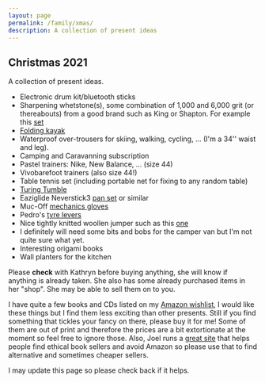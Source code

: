 ```yaml
---
layout: page
permalink: /family/xmas/
description: A collection of present ideas
---
```


## Christmas 2021

A collection of present ideas.

<!-- - [Thermomix](https://www.vorwerk.co.uk/thermomix/home/) -->
<!-- - Sphero [robot car](https://sphero.com/collections/all/products/rvr) -->
<!-- - Ally Capellino [messenger
  bag](https://www.allycapellino.co.uk/collections/messenger-bags) or similar
  -->

- Electronic drum kit/bluetooth sticks
- Sharpening whetstone(s), some combination of 1,000 and 6,000 grit (or
  thereabouts) from a good brand such as King or Shapton. For example this
  [set](https://japanahome.com/king-ht-65-pro-1000-6000-exclusive-to-japana/)
- [Folding
  kayak](https://eu.orukayak.com/products/oru-kayak-portable-folding-lightweight-recreational-kayak-for-beginners?avad=176654_b1c0507f5)
- Waterproof over-trousers for skiing, walking, cycling, ... (I'm a 34'' waist
  and leg).
- Camping and Caravanning subscription
- Pastel trainers: Nike, New Balance, ... (size 44)
- Vivobarefoot trainers (also size 44!)
- Table tennis set (including portable net for fixing to any random table)
- [Turing Tumble](https://www.turingtumble.com/)
- Eaziglide Neverstick3 [pan
  set](https://www.johnlewis.com/eaziglide-neverstick3-professional-3-piece-non-stick-lidded-saucepan-set-with-20cm-open-frying-pan/p237820542)
  or similar
- Muc-Off [mechanics gloves](https://muc-off.com/products/mechanics-gloves)
- Pedro's [tyre
  levers](https://www.bikeradar.com/reviews/maintenance/tools-kits-and-boxes/tyre-levers/pedros-tyre-levers-review/)
- Nice tightly knitted woollen jumper such as this
  [one](https://finisterre.com/collections/flash-sale-mens/products/mens-wool-morbras-jumper-navy-dove-grey)
- I definitely will need some bits and bobs for the camper van but I'm not
  quite sure what yet.
- Interesting origami books
- Wall planters for the kitchen

Please **check** with Kathryn before buying anything, she will know if anything
is already taken. She also has some already purchased items in her "shop". She
may be able to sell them on to you.

I have quite a few books and CDs listed on my [Amazon
wishlist](https://www.amazon.co.uk/hz/wishlist/ls/3KJ730RC96SMO?ref_=wl_share),
I would like these things but I find them less exciting than other presents.
Still if you find something that tickles your fancy on there, please buy it for
me! Some of them are out of print and therefore the prices are a bit
extortionate at the moment so feel free to ignore those. Also, Joel runs
a [great site](https://www.ethicalbooksearch.com/uk) that helps people find
ethical book sellers and avoid Amazon so please use that to find alternative
and sometimes cheaper sellers.

I may update this page so please check back if it helps.
